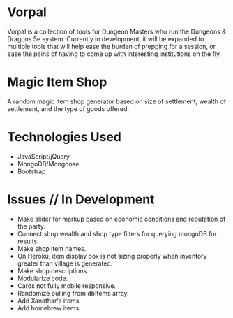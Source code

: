 # Vorpal

Vorpal is a collection of tools for Dungeon Masters who run the Dungeons &amp; Dragons 5e system. Currently in development, it will be expanded to multiple tools that will help ease the burden of prepping for a session, or ease the pains of having to come up with interesting institutions on the fly.

# Magic Item Shop

A random magic item shop generator based on size of settlement, wealth of settlement, and the type of goods offered.

# Technologies Used

* JavaScript/jQuery
* MongoDB/Mongoose
* Bootstrap

# Issues // In Development
- Make slider for markup based on economic conditions and reputation of the party.
- Connect shop wealth and shop type filters for querying mongoDB for results.
- Make shop item names.
- On Heroku, item display box is not sizing properly when inventory greater than village is generated.
- Make shop descriptions.
- Modularize code.
- Cards not fully mobile responsive.
- Randomize pulling from dbItems array.
- Add Xanathar's items.
- Add homebrew items.